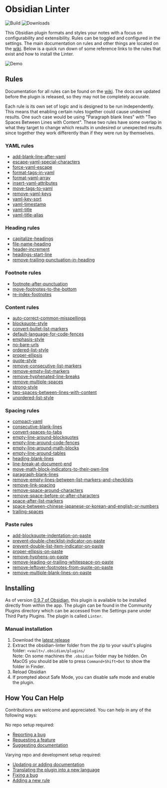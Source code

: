 <!--- This file was automatically generated. See docs.ts and *_template.md files for the source. -->
# Obsidian Linter

![Build](https://github.com/platers/obsidian-linter/actions/workflows/main.yml/badge.svg)
![Downloads](https://img.shields.io/github/downloads/platers/obsidian-linter/total)

This Obsidian plugin formats and styles your notes with a focus on configurability and extensibility.
Rules can be toggled and configured in the settings. The main documentation on rules and other things are
located on the [wiki](https://platers.github.io/obsidian-linter/). Below is a quick run down of some reference links to the rules that exist and how to install the Linter.

![Demo](https://github.com/platers/obsidian-linter/blob/master/docs/docs/assets/demo.gif)

## Rules

Documentation for all rules can be found on the [wiki](https://platers.github.io/obsidian-linter/). The docs are updated before the plugin is released, so they may not be completely accurate.

Each rule is its own set of logic and is designed to be run independently. This means that enabling certain rules together could cause undesired results. One such case would be using "Paragraph blank lines" with "Two Spaces Between Lines with Content". These two rules have some overlap in what they target to change which results in undesired or unexpected results since together they work differently than if they were run by themselves.


### YAML rules

- [add-blank-line-after-yaml](https://platers.github.io/obsidian-linter/settings/yaml-rules/#add-blank-line-after-yaml)
- [escape-yaml-special-characters](https://platers.github.io/obsidian-linter/settings/yaml-rules/#escape-yaml-special-characters)
- [force-yaml-escape](https://platers.github.io/obsidian-linter/settings/yaml-rules/#force-yaml-escape)
- [format-tags-in-yaml](https://platers.github.io/obsidian-linter/settings/yaml-rules/#format-tags-in-yaml)
- [format-yaml-array](https://platers.github.io/obsidian-linter/settings/yaml-rules/#format-yaml-array)
- [insert-yaml-attributes](https://platers.github.io/obsidian-linter/settings/yaml-rules/#insert-yaml-attributes)
- [move-tags-to-yaml](https://platers.github.io/obsidian-linter/settings/yaml-rules/#move-tags-to-yaml)
- [remove-yaml-keys](https://platers.github.io/obsidian-linter/settings/yaml-rules/#remove-yaml-keys)
- [yaml-key-sort](https://platers.github.io/obsidian-linter/settings/yaml-rules/#yaml-key-sort)
- [yaml-timestamp](https://platers.github.io/obsidian-linter/settings/yaml-rules/#yaml-timestamp)
- [yaml-title](https://platers.github.io/obsidian-linter/settings/yaml-rules/#yaml-title)
- [yaml-title-alias](https://platers.github.io/obsidian-linter/settings/yaml-rules/#yaml-title-alias)

### Heading rules

- [capitalize-headings](https://platers.github.io/obsidian-linter/settings/heading-rules/#capitalize-headings)
- [file-name-heading](https://platers.github.io/obsidian-linter/settings/heading-rules/#file-name-heading)
- [header-increment](https://platers.github.io/obsidian-linter/settings/heading-rules/#header-increment)
- [headings-start-line](https://platers.github.io/obsidian-linter/settings/heading-rules/#headings-start-line)
- [remove-trailing-punctuation-in-heading](https://platers.github.io/obsidian-linter/settings/heading-rules/#remove-trailing-punctuation-in-heading)

### Footnote rules

- [footnote-after-punctuation](https://platers.github.io/obsidian-linter/settings/footnote-rules/#footnote-after-punctuation)
- [move-footnotes-to-the-bottom](https://platers.github.io/obsidian-linter/settings/footnote-rules/#move-footnotes-to-the-bottom)
- [re-index-footnotes](https://platers.github.io/obsidian-linter/settings/footnote-rules/#re-index-footnotes)

### Content rules

- [auto-correct-common-misspellings](https://platers.github.io/obsidian-linter/settings/content-rules/#auto-correct-common-misspellings)
- [blockquote-style](https://platers.github.io/obsidian-linter/settings/content-rules/#blockquote-style)
- [convert-bullet-list-markers](https://platers.github.io/obsidian-linter/settings/content-rules/#convert-bullet-list-markers)
- [default-language-for-code-fences](https://platers.github.io/obsidian-linter/settings/content-rules/#default-language-for-code-fences)
- [emphasis-style](https://platers.github.io/obsidian-linter/settings/content-rules/#emphasis-style)
- [no-bare-urls](https://platers.github.io/obsidian-linter/settings/content-rules/#no-bare-urls)
- [ordered-list-style](https://platers.github.io/obsidian-linter/settings/content-rules/#ordered-list-style)
- [proper-ellipsis](https://platers.github.io/obsidian-linter/settings/content-rules/#proper-ellipsis)
- [quote-style](https://platers.github.io/obsidian-linter/settings/content-rules/#quote-style)
- [remove-consecutive-list-markers](https://platers.github.io/obsidian-linter/settings/content-rules/#remove-consecutive-list-markers)
- [remove-empty-list-markers](https://platers.github.io/obsidian-linter/settings/content-rules/#remove-empty-list-markers)
- [remove-hyphenated-line-breaks](https://platers.github.io/obsidian-linter/settings/content-rules/#remove-hyphenated-line-breaks)
- [remove-multiple-spaces](https://platers.github.io/obsidian-linter/settings/content-rules/#remove-multiple-spaces)
- [strong-style](https://platers.github.io/obsidian-linter/settings/content-rules/#strong-style)
- [two-spaces-between-lines-with-content](https://platers.github.io/obsidian-linter/settings/content-rules/#two-spaces-between-lines-with-content)
- [unordered-list-style](https://platers.github.io/obsidian-linter/settings/content-rules/#unordered-list-style)

### Spacing rules

- [compact-yaml](https://platers.github.io/obsidian-linter/settings/spacing-rules/#compact-yaml)
- [consecutive-blank-lines](https://platers.github.io/obsidian-linter/settings/spacing-rules/#consecutive-blank-lines)
- [convert-spaces-to-tabs](https://platers.github.io/obsidian-linter/settings/spacing-rules/#convert-spaces-to-tabs)
- [empty-line-around-blockquotes](https://platers.github.io/obsidian-linter/settings/spacing-rules/#empty-line-around-blockquotes)
- [empty-line-around-code-fences](https://platers.github.io/obsidian-linter/settings/spacing-rules/#empty-line-around-code-fences)
- [empty-line-around-math-blocks](https://platers.github.io/obsidian-linter/settings/spacing-rules/#empty-line-around-math-blocks)
- [empty-line-around-tables](https://platers.github.io/obsidian-linter/settings/spacing-rules/#empty-line-around-tables)
- [heading-blank-lines](https://platers.github.io/obsidian-linter/settings/spacing-rules/#heading-blank-lines)
- [line-break-at-document-end](https://platers.github.io/obsidian-linter/settings/spacing-rules/#line-break-at-document-end)
- [move-math-block-indicators-to-their-own-line](https://platers.github.io/obsidian-linter/settings/spacing-rules/#move-math-block-indicators-to-their-own-line)
- [paragraph-blank-lines](https://platers.github.io/obsidian-linter/settings/spacing-rules/#paragraph-blank-lines)
- [remove-empty-lines-between-list-markers-and-checklists](https://platers.github.io/obsidian-linter/settings/spacing-rules/#remove-empty-lines-between-list-markers-and-checklists)
- [remove-link-spacing](https://platers.github.io/obsidian-linter/settings/spacing-rules/#remove-link-spacing)
- [remove-space-around-characters](https://platers.github.io/obsidian-linter/settings/spacing-rules/#remove-space-around-characters)
- [remove-space-before-or-after-characters](https://platers.github.io/obsidian-linter/settings/spacing-rules/#remove-space-before-or-after-characters)
- [space-after-list-markers](https://platers.github.io/obsidian-linter/settings/spacing-rules/#space-after-list-markers)
- [space-between-chinese-japanese-or-korean-and-english-or-numbers](https://platers.github.io/obsidian-linter/settings/spacing-rules/#space-between-chinese-japanese-or-korean-and-english-or-numbers)
- [trailing-spaces](https://platers.github.io/obsidian-linter/settings/spacing-rules/#trailing-spaces)

### Paste rules

- [add-blockquote-indentation-on-paste](https://platers.github.io/obsidian-linter/settings/paste-rules/#add-blockquote-indentation-on-paste)
- [prevent-double-checklist-indicator-on-paste](https://platers.github.io/obsidian-linter/settings/paste-rules/#prevent-double-checklist-indicator-on-paste)
- [prevent-double-list-item-indicator-on-paste](https://platers.github.io/obsidian-linter/settings/paste-rules/#prevent-double-list-item-indicator-on-paste)
- [proper-ellipsis-on-paste](https://platers.github.io/obsidian-linter/settings/paste-rules/#proper-ellipsis-on-paste)
- [remove-hyphens-on-paste](https://platers.github.io/obsidian-linter/settings/paste-rules/#remove-hyphens-on-paste)
- [remove-leading-or-trailing-whitespace-on-paste](https://platers.github.io/obsidian-linter/settings/paste-rules/#remove-leading-or-trailing-whitespace-on-paste)
- [remove-leftover-footnotes-from-quote-on-paste](https://platers.github.io/obsidian-linter/settings/paste-rules/#remove-leftover-footnotes-from-quote-on-paste)
- [remove-multiple-blank-lines-on-paste](https://platers.github.io/obsidian-linter/settings/paste-rules/#remove-multiple-blank-lines-on-paste)


## Installing

As of version [0.9.7 of Obsidian](https://forum.obsidian.md/t/obsidian-release-v0-9-7-insider-build/7628), this plugin is available to be installed directly from within the app. The plugin can be found in the Community Plugins directory which can be accessed from the Settings pane under Third Party Plugins. The plugin is called `Linter`.

### Manual installation

1. Download the [latest release](https://github.com/platers/obsidian-linter/releases/latest)
1. Extract the obsidian-linter folder from the zip to your vault's plugins folder: `<vault>/.obsidian/plugins/`  
Note: On some machines the `.obsidian` folder may be hidden. On MacOS you should be able to press `Command+Shift+Dot` to show the folder in Finder.
1. Reload Obsidian
1. If prompted about Safe Mode, you can disable safe mode and enable the plugin.

## How You Can Help

Contributions are welcome and appreciated. You can help in any of the following ways:

No repo setup required:
- [Reporting a bug](https://github.com/platers/obsidian-linter/issues/new?assignees=&labels=bug&template=bug_report.md&title=Bug%3A+)
- [Requesting a feature](https://github.com/platers/obsidian-linter/issues/new?assignees=&labels=rule+suggestion&template=feature_request.md&title=FR%3A+)
- [Suggesting documentation](https://github.com/platers/obsidian-linter/issues/new?assignees=&labels=documentation&template=documentation_request.md&title=Doc%3A+)

Varying repo and development setup required:
- [Updating or adding documentation](https://platers.github.io/obsidian-linter/contributing/documentation/)
- [Translating the plugin into a new language](https://platers.github.io/obsidian-linter/contributing/translation/#adding-a-new-language-translation)
- [Fixing a bug](https://platers.github.io/obsidian-linter/contributing/bug-fix/)
- [Adding a new rule](https://platers.github.io/obsidian-linter/contributing/adding-a-rule/)
